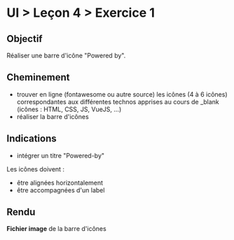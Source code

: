 # UI > Leçon 4 > Exercice 1

## Objectif
Réaliser une barre d'icône "Powered by".

## Cheminement 
- trouver en ligne (fontawesome ou autre source) les icônes (4 à 6 icônes) correspondantes aux différentes technos apprises au cours de _blank (icônes : HTML, CSS, JS, VueJS, ...)
- réaliser la barre d'icônes

## Indications
- intégrer un titre "Powered-by"

Les icônes doivent : 
- être alignées horizontalement
- être accompagnées d'un label

## Rendu
**Fichier image** de la barre d'icônes




